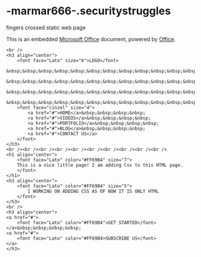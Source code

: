 # -marmar666-.securitystruggles
fingers crossed static web page
<!DOCTYPE html>
<html lang="en">
<head>
	<meta charset="utf-8">

   <title>
		Welcome to My Web Page!! Learning some Html, PHP and CSS right now...
	</title>


<div
    border-top-color: black;
    border-right-color: pink:




</div>
</head>
<div
<iframe src="https://studentspost-my.sharepoint.com/personal/marilyn_fizel_students_post_edu/_layouts/15/Doc.aspx?sourcedoc={73941892-5800-444f-9d33-c9dea77d6c96}&amp;action=embedview&amp;wdStartOn=1" width="476px" height="288px" frameborder="0">This is an embedded <a target="_blank" href="https://office.com">Microsoft Office</a> document, powered by <a target="_blank" href="https://office.com/webapps">Office</a>.</iframe></div>



	<br />
	<h3 align="center">
		<font face="Lato" size="6">LOGO</font>
		&nbsp;&nbsp;&nbsp;&nbsp;&nbsp;&nbsp;&nbsp;&nbsp;&nbsp;&nbsp;&nbsp;&nbsp;&nbsp;&nbsp;&nbsp;&nbsp;&nbsp;&nbsp;&nbsp;
		&nbsp;&nbsp;&nbsp;&nbsp;&nbsp;&nbsp;&nbsp;&nbsp;&nbsp;&nbsp;&nbsp;&nbsp;&nbsp;&nbsp;&nbsp;&nbsp;&nbsp;&nbsp;&nbsp;
		&nbsp;&nbsp;&nbsp;&nbsp;&nbsp;&nbsp;&nbsp;&nbsp;&nbsp;&nbsp;&nbsp;&nbsp;&nbsp;&nbsp;&nbsp;&nbsp;&nbsp;&nbsp;&nbsp;
		&nbsp;&nbsp;&nbsp;&nbsp;&nbsp;&nbsp;&nbsp;&nbsp;&nbsp;&nbsp;&nbsp;&nbsp;&nbsp;&nbsp;&nbsp;&nbsp;&nbsp;&nbsp;&nbsp;
		<font face="cinzel" size="4">
			<a href="#">HOME</a>&nbsp;&nbsp;&nbsp;&nbsp;
			<a href="#">VIDEOS</a>&nbsp;&nbsp;&nbsp;&nbsp;
			<a href="#">PORTFOLIO</a>&nbsp;&nbsp;&nbsp;&nbsp;
			<a href="#">BLOG</a>&nbsp;&nbsp;&nbsp;&nbsp;
			<a href="#">CONTACT US</a>
		</font>
	</h3>
	<br /><br /><br /><br /><br /><br /><br /><br /><br /><br />
	<h1 align="center">
		<font face="Lato" color="#FF69B4" size="7">
		This is a nice little page! I am adding Css to this HTML page.
		</font>
	</h1>
	<h3 align="center">
		<font face="Lato" color="#FF69B4" size="5">
			I WORKING ON ADDING CSS AS OF NOW IT IS ONLY HTML
		</font>
	</h3>
	<br />
	<h3 align="center">
	<a href="#">
		<font face="Lato" color="#FF69B4">GET STARTED</font>
	</a>&nbsp;&nbsp;&nbsp;&nbsp;
	<a href="#">
		<font face="Lato" color="#FF69B4>SUBSCRIBE US</font>
	</a>
	</h3>
</body>
</html>
